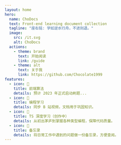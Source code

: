 ```yaml
---
layout: home
hero:
  name: ChoDocs
  text: Front-end learning document collection
  tagline: "座右铭: 学如逆水行舟，不进则退。"
  image:
    src: /it.svg
    alt: ChoDocs
  actions:
    - theme: brand
      text: 开始阅读
      link: /guide
    - theme: alt
      text: 关于我
      link: https://github.com/Chocolate1999
features:
  - icon: 📓
    title: 前端算法
    details: 预计 2023 年正式启动刷题...
  - icon: 💬
    title: 编程学习
    details: 同步 B 站视频，文档用于巩固知识。
  - icon: 🚩
    title: TS 深度学习（创作中）
    details: 从初出茅庐到掌握各种类型编程，保障代码质量。
  - icon: 🚚
    title: 备忘录
    details: 将日常工作中遇到的问题做一份备忘录，方便查阅。
---
```


<script setup>
import {
  VPTeamPage,
  VPTeamPageTitle,
  VPTeamMembers
} from 'vitepress/theme'

const members = [
  {
    avatar: 'https://www.github.com/Chocolate1999.png',
    name: 'Chocolate',
    title: '管理者',
    links: [
      { icon: 'github', link: 'https://github.com/Chocolate1999' },
      { icon: 'twitter', link: 'https://twitter.com/ycyChocolate' },
      {
    icon: {
      svg: `<svg xmlns="http://www.w3.org/2000/svg" xmlns:xlink="http://www.w3.org/1999/xlink" aria-hidden="true" role="img" width="20" height="20"  viewBox="0 0 512 512" >
    <path fill="currentColor" d="M488.6 104.1c16.7 18.1 24.4 39.7 23.3 65.7v202.4c-.4 26.4-9.2 48.1-26.5 65.1c-17.2 17-39.1 25.9-65.5 26.7H92.02c-26.45-.8-48.21-9.8-65.28-27.2C9.682 419.4.767 396.5 0 368.2V169.8c.767-26 9.682-47.6 26.74-65.7C43.81 87.75 65.57 78.77 92.02 78h29.38L96.05 52.19c-5.75-5.73-8.63-13-8.63-21.79c0-8.8 2.88-16.06 8.63-21.797C101.8 2.868 109.1 0 117.9 0s16.1 2.868 21.9 8.603L213.1 78h88l74.5-69.397C381.7 2.868 389.2 0 398 0c8.8 0 16.1 2.868 21.9 8.603c5.7 5.737 8.6 12.997 8.6 21.797c0 8.79-2.9 16.06-8.6 21.79L394.6 78h29.3c26.4.77 48 9.75 64.7 26.1zm-38.8 69.7c-.4-9.6-3.7-17.4-10.7-23.5c-5.2-6.1-14-9.4-22.7-9.8H96.05c-9.59.4-17.45 3.7-23.58 9.8c-6.14 6.1-9.4 13.9-9.78 23.5v194.4c0 9.2 3.26 17 9.78 23.5s14.38 9.8 23.58 9.8H416.4c9.2 0 17-3.3 23.3-9.8c6.3-6.5 9.7-14.3 10.1-23.5V173.8zm-264.3 42.7c6.3 6.3 9.7 14.1 10.1 23.2V273c-.4 9.2-3.7 16.9-9.8 23.2c-6.2 6.3-14 9.5-23.6 9.5c-9.6 0-17.5-3.2-23.6-9.5c-6.1-6.3-9.4-14-9.8-23.2v-33.3c.4-9.1 3.8-16.9 10.1-23.2c6.3-6.3 13.2-9.6 23.3-10c9.2.4 17 3.7 23.3 10zm191.5 0c6.3 6.3 9.7 14.1 10.1 23.2V273c-.4 9.2-3.7 16.9-9.8 23.2c-6.1 6.3-14 9.5-23.6 9.5c-9.6 0-17.4-3.2-23.6-9.5c-7-6.3-9.4-14-9.7-23.2v-33.3c.3-9.1 3.7-16.9 10-23.2c6.3-6.3 14.1-9.6 23.3-10c9.2.4 17 3.7 23.3 10z"></path>
  </svg>`,
    },
    link: "https://space.bilibili.com/351534170",
  },
    ]
  },
]
</script>

<VPTeamPage>
  <VPTeamPageTitle>
    <template #title>
      感谢以下所有人的贡献与参与
    </template>
    <template #lead>
      以下排名不分先后（参与或主动提 PR 申请加入）
    </template>
  </VPTeamPageTitle>
  <VPTeamMembers
    :members="members"
  />
</VPTeamPage>
